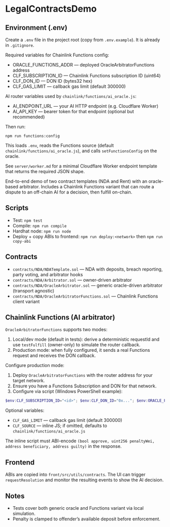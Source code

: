 # LegalContractsDemo

## Environment (.env)

Create a `.env` file in the project root (copy from `.env.example`). It is already in `.gitignore`.

Required variables for Chainlink Functions config:
- ORACLE_FUNCTIONS_ADDR — deployed OracleArbitratorFunctions address
- CLF_SUBSCRIPTION_ID — Chainlink Functions subscription ID (uint64)
- CLF_DON_ID — DON ID (bytes32 hex)
- CLF_GAS_LIMIT — callback gas limit (default 300000)

AI router variables used by `chainlink/functions/ai_oracle.js`:
- AI_ENDPOINT_URL — your AI HTTP endpoint (e.g. Cloudflare Worker)
- AI_API_KEY — bearer token for that endpoint (optional but recommended)

Then run:

```
npm run functions:config
```

This loads `.env`, reads the Functions source (default `chainlink/functions/ai_oracle.js`), and calls `setFunctionsConfig` on the oracle.

See `server/worker.md` for a minimal Cloudflare Worker endpoint template that returns the required JSON shape.

End-to-end demo of two contract templates (NDA and Rent) with an oracle-based arbitrator. Includes a Chainlink Functions variant that can route a dispute to an off-chain AI for a decision, then fulfill on-chain.

## Scripts

- Test: `npm test`
- Compile: `npm run compile`
- Hardhat node: `npm run node`
- Deploy + copy ABIs to frontend: `npm run deploy:<network>` then `npm run copy-abi`

## Contracts

- `contracts/NDA/NDATemplate.sol` — NDA with deposits, breach reporting, party voting, and arbitrator hooks
- `contracts/NDA/Arbitrator.sol` — owner-driven arbitrator
- `contracts/NDA/OracleArbitrator.sol` — generic oracle-driven arbitrator (transport agnostic)
- `contracts/NDA/OracleArbitratorFunctions.sol` — Chainlink Functions client variant

## Chainlink Functions (AI arbitrator)

`OracleArbitratorFunctions` supports two modes:

1) Local/dev mode (default in tests): derive a deterministic requestId and use `testFulfill` (owner-only) to simulate the router callback.
2) Production mode: when fully configured, it sends a real Functions request and receives the DON callback.

Configure production mode:

1. Deploy `OracleArbitratorFunctions` with the router address for your target network.
2. Ensure you have a Functions Subscription and DON for that network.
3. Configure via script (Windows PowerShell example):

```powershell
$env:CLF_SUBSCRIPTION_ID="<id>"; $env:CLF_DON_ID="0x..."; $env:ORACLE_FUNCTIONS_ADDR="0xYourOracleAddr"; npm run functions:config
```

Optional variables:

- `CLF_GAS_LIMIT` — callback gas limit (default 300000)
- `CLF_SOURCE` — inline JS; if omitted, defaults to `chainlink/functions/ai_oracle.js`

The inline script must ABI-encode `(bool approve, uint256 penaltyWei, address beneficiary, address guilty)` in the response.

## Frontend

ABIs are copied into `front/src/utils/contracts`. The UI can trigger `requestResolution` and monitor the resulting events to show the AI decision.

## Notes

- Tests cover both generic oracle and Functions variant via local simulation.
- Penalty is clamped to offender’s available deposit before enforcement.
